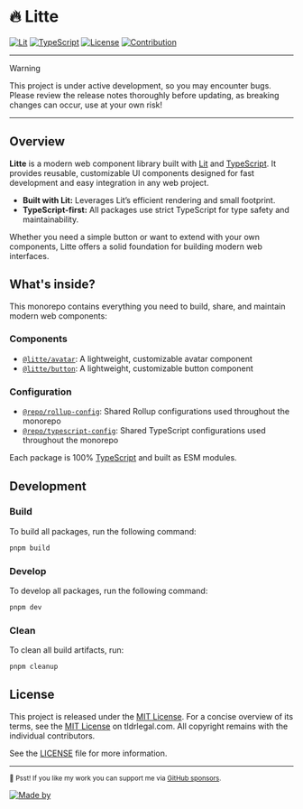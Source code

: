 # 🔥 Litte

[![Lit](https://img.shields.io/badge/Lit-v3-blue.svg?logo=lit)](https://lit.dev)
[![TypeScript](https://img.shields.io/badge/TypeScript-v5.9-blue.svg?logo=TypeScript&logoColor=blue)](https://www.typescriptlang.org)
[![License](https://img.shields.io/github/license/riipandi/litte?color=green)](https://github.com/riipandi/litte/graphs/contributors)
[![Contribution](https://img.shields.io/badge/Contributions-welcome-gray.svg?labelColor=gray)](https://github.com/riipandi/litte/graphs/contributors)
<!-- [![Release](https://img.shields.io/github/v/release/riipandi/litte?logo=npm&logoColor=white)](https://github.com/riipandi/litte/releases) -->
<!-- [![CI Test](https://github.com/riipandi/litte/actions/workflows/ci-test.yml/badge.svg)](https://github.com/riipandi/litte/actions/workflows/ci-test.yml) -->
<!-- [![CI Build](https://github.com/riipandi/litte/actions/workflows/ci-build.yml/badge.svg)](https://github.com/riipandi/litte/actions/workflows/ci-build.yml) -->
<!-- [![CI Release](https://github.com/riipandi/litte/actions/workflows/release.yml/badge.svg)](https://github.com/riipandi/litte/actions/workflows/release.yml) -->

---

> [!WARNING]
> This project is under active development, so you may encounter bugs.
> Please review the release notes thoroughly before updating, as breaking
> changes can occur, use at your own risk!

---

## Overview

**Litte** is a modern web component library built with [Lit][lit] and [TypeScript][typescript].
It provides reusable, customizable UI components designed for fast development and easy integration in
any web project.

- **Built with Lit:** Leverages Lit’s efficient rendering and small footprint.
- **TypeScript-first:** All packages use strict TypeScript for type safety and maintainability.

Whether you need a simple button or want to extend with your own components, Litte offers a solid
foundation for building modern web interfaces.

## What's inside?

This monorepo contains everything you need to build, share, and maintain modern web components:

### Components

- [`@litte/avatar`](http://npm.im/@litte/avatar): A lightweight, customizable avatar component
- [`@litte/button`](http://npm.im/@litte/button): A lightweight, customizable button component

### Configuration

- [`@repo/rollup-config`](./internal/rollup-config): Shared Rollup configurations used throughout the monorepo
- [`@repo/typescript-config`](./internal/typescript-config): Shared TypeScript configurations used throughout the monorepo

Each package is 100% [TypeScript][typescript] and built as ESM modules.

## Development

### Build

To build all packages, run the following command:

```bash
pnpm build
```

### Develop

To develop all packages, run the following command:

```bash
pnpm dev
```

### Clean

To clean all build artifacts, run:

```bash
pnpm cleanup
```

## License

This project is released under the [MIT License][license-mit]. For a concise overview of its terms,
see the [MIT License][tldr-mit] on tldrlegal.com. All copyright remains with the individual contributors.

See the [LICENSE][license-mit] file for more information.

---

<sub>🤫 Psst! If you like my work you can support me via [GitHub sponsors](https://github.com/sponsors/riipandi).</sub>

[![Made by](https://badgen.net/badge/icon/Made%20by%20Aris%20Ripandi?icon=cocoapods&label&color=black&labelColor=black)][riipandi-x]

<!-- link reference definition -->
[license-mit]: https://github.com/riipandi/litte/blob/main/LICENSE
[lit]: https://lit.dev
[typescript]: https://www.typescriptlang.org
[tldr-mit]: https://www.tldrlegal.com/license/mit-license
[riipandi-x]: https://x.com/intent/follow?screen_name=riipandi
